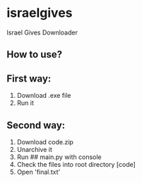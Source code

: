 # israelgives
Israel Gives Downloader

## How to use?

## First way:
1. Download .exe file
2. Run it

## Second way:
1. Download code.zip
2. Unarchive it
3. Run ## main.py with console
4. Check the files into root directory [code]
5. Open 'final.txt'



